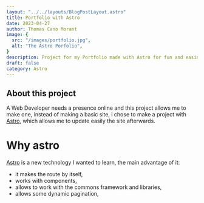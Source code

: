```yaml
---
layout: "../../layouts/BlogPostLayout.astro"
title: Portfolio with Astro
date: 2023-04-27
author: Thomas Cano Morant
image: {
  src: "/images/portfolio.jpg",
  alt: "The Astro Porfolio",
}
description: Project for my Portfolio made with Astro for fun and easiness.
draft: false
category: Astro
---
```


## About this project
A Web Developer needs a presence online and this project allows me to make one, instead of making a basic site, i chose to make a project with [Astro](https://astro.build/), which allows me to update easily the site afterwards. 

# Why astro
[Astro](https://astro.build/) is a new technology I wanted to learn, the main advantage of it:
 - it makes the route by itself, 
 - works with components,
 - allows to work with the commons framework and libraries,
 - allows some dynamic pagination,